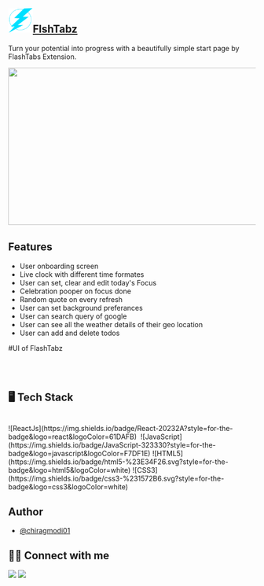 ## <img src="/public/favicon.svg" width="50" height="50" />[FlshTabz](https://flashtabs.vercel.app/)


Turn your potential into progress with a beautifully simple start page by FlashTabs Extension.


<img src="https://user-images.githubusercontent.com/75688193/169648518-a0e2f8b5-e7e3-4660-98ed-2dd4635b41b3.png" width="550" height="320" />

## Features
- User onboarding screen
- Live clock with different time formates
- User can set, clear and edit today's Focus
- Celebration pooper on focus done
- Random quote on every refresh
- User can set background preferances
- User can search query of google
- User can see all the weather details of their geo location
- User can add and delete todos

#UI of FlashTabz



<br />
<br />


## 🖥️ Tech Stack
<br />
![ReactJs](https://img.shields.io/badge/React-20232A?style=for-the-badge&logo=react&logoColor=61DAFB)&nbsp;
![JavaScript](https://img.shields.io/badge/JavaScript-323330?style=for-the-badge&logo=javascript&logoColor=F7DF1E)
![HTML5](https://img.shields.io/badge/html5-%23E34F26.svg?style=for-the-badge&logo=html5&logoColor=white)
![CSS3](https://img.shields.io/badge/css3-%231572B6.svg?style=for-the-badge&logo=css3&logoColor=white)



## Author

- [@chiragmodi01](https://github.com/Chiragmodi01)


## 👨‍💻 Connect with me

<a href="https://twitter.com/ChiragM2020"><img src="https://img.shields.io/badge/Twitter-1DA1F2?style=for-the-badge&logo=twitter&logoColor=white"/></a>
<a href="https://www.linkedin.com/in/chirag-modi-582655202/"><img src="https://img.shields.io/badge/LinkedIn-0077B5?style=for-the-badge&logo=linkedin&logoColor=white"/></a>

